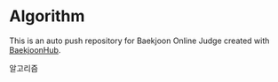 # Algorithm
This is an auto push repository for Baekjoon Online Judge created with [BaekjoonHub](https://github.com/BaekjoonHub/BaekjoonHub).

알고리즘
